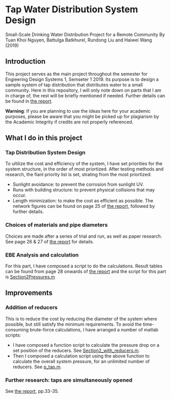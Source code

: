 # Tap Water Distribution System Design
Small-Scale Drinking Water Distribution Project for a Remote Community
By Tuan Khoi Nguyen, Battulga Batkhurel, Rundong Liu and Haiwei Wang (2019)

## Introduction
This project serves as the main project throughout the semester for Engieering Design Systems 1, Semseter 1 2019. Its purpose is to design a sample system of tap distribution that distributes water to a small community. Here in this repository, I will only note down on parts that I am in charge of, the rest will be briefly mentioned if needed. Further details can be found in [the report](https://github.com/tuankhoin/tap-water-distribution/blob/master/Final%20Report-group%2015.pdf).

**Warning**: If you are planning to use the ideas here for your academic purposes, please be aware that you might be picked up for plagiarism by the Academic Integrity if credits are not properly referenced.

## What I do in this project

### Tap Distribution System Design
To ultilize the cost and efficiency of the system, I have set priorities for the system structure, in the order of most priortized. After testing methods and research, the fianl priority list is set, strating from the most priortized:
* Sunlight avoidance: to prevent the corrosion from sunlight UV.
* Runs with building structure: to prevent physical collisions that may occur.
* Length minimization: to make the cost as efficient as possible.
The network figures can be found on page 25 of [the report](https://github.com/tuankhoin/tap-water-distribution/blob/master/Final%20Report-group%2015.pdf), followed by further details.

### Choices of materials and pipe diameters
Choices are made after a series of trial and run, as well as paper research. See page 26 & 27 of [the report](https://github.com/tuankhoin/tap-water-distribution/blob/master/Final%20Report-group%2015.pdf) for details.

### EBE Analysis and calculation
For this part, I have composed a script to do the calculations. Result tables can be found from page 28 onwards of [the report](https://github.com/tuankhoin/tap-water-distribution/blob/master/Final%20Report-group%2015.pdf) and the script for this part is [Section2Pressures.m](https://github.com/tuankhoin/tap-water-distribution/blob/master/Section2_Updated/Section2Pressures.m)

## Improvements

### Addition of reducers
This is to reduce the cost by reducing the diameter of the system where possible, but still satisfy the minimum requirements. To avoid the time-consuming brute-force calculations, I have arranged a number of matlab scripts:
* I have composed a function script to calculate the pressure drop on a set position of the reducers. See [Section2_with_reducers.m](https://github.com/tuankhoin/tap-water-distribution/blob/master/Section2_Updated/Section2_with_reducers.m).
* Then I composed a calculation script using the above function to calculate the overall system pressure, for an unlimited number of reducers. See [p_tap.m](https://github.com/tuankhoin/tap-water-distribution/blob/master/Section2_Updated/p_tap.m).

### Further research: taps are simultaneously opened
See [the report](https://github.com/tuankhoin/tap-water-distribution/blob/master/Final%20Report-group%2015.pdf), pp.33-35.
